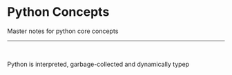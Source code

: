 # Python Concepts
Master notes for python core concepts

<hr/>
<br/>
<p> Python is interpreted, garbage-collected and dynamically typep </p>

